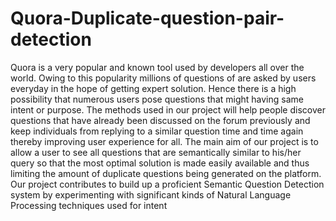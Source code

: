 # Quora-Duplicate-question-pair-detection
Quora is a very popular and known tool used by developers all over the world. Owing to this popularity millions of questions of are asked by users everyday in the hope of getting expert solution. Hence there is a high possibility that numerous users pose questions that might having same intent or purpose. The methods used in our project will help people discover questions that have already been discussed on the forum previously and keep individuals from replying to a similar question time and time again thereby improving user experience for all.
The main aim of our project is to allow a user to see all questions that are semantically similar to his/her query so that the most optimal solution is made easily available and thus limiting the amount of duplicate questions being generated on the platform. Our project contributes to build up a proficient Semantic Question Detection system by experimenting with significant kinds of Natural Language Processing techniques used for intent
